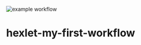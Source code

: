 ![example workflow](https://github.com/Pewspoon/hexlet-my-first-workflow.git)

# hexlet-my-first-workflow
